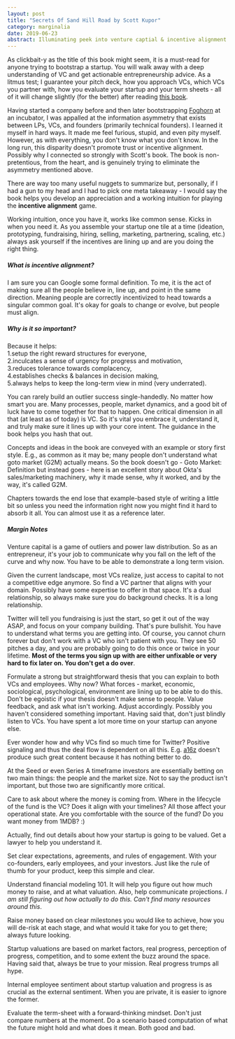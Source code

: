 ```yaml
---
layout: post
title: "Secrets Of Sand Hill Road by Scott Kupor"
category: marginalia
date: 2019-06-23
abstract: Illuminating peek into venture captial & incentive alignment
---
```


As clickbait-y as the title of this book might seem, it is a must-read for anyone trying to bootstrap a startup. You will walk away with a deep understanding of VC and get actionable entrepreneurship advice. As a litmus test; I guarantee your pitch deck, how you approach VCs, which VCs you partner with, how you evaluate your startup and your term sheets - all of it will change slightly (for the better) after reading [this book](https://www.amazon.com/Secrets-Sand-Hill-Road-Venture/dp/059308358X).

Having started a company before and then later bootstrapping [Foghorn](https://www.foghorn.io/) at an incubator, I was appalled at the information asymmetry that exists between LPs, VCs, and founders (primarily technical founders). I learned it myself in hard ways. It made me feel furious, stupid, and even pity myself. However, as with everything, you don't know what you don't know. In the long run, this disparity doesn't promote trust or incentive alignment. Possibly why I connected so strongly with Scott's book. The book is non-pretentious, from the heart, and is genuinely trying to eliminate the asymmetry mentioned above.

There are way too many useful nuggets to summarize but, personally, if I had a gun to my head and I had to pick one meta takeaway - I would say the book helps you develop an appreciation and a working intuition for playing the **incentive alignment** game. 

Working intuition, once you have it, works like common sense. Kicks in when you need it. As you assemble your startup one tile at a time (ideation, prototyping, fundraising, hiring, selling, marketing, partnering, scaling, etc.) always ask yourself if the incentives are lining up and are you doing the right thing.

##### What is incentive alignment?
I am sure you can Google some formal definition. To me, it is the act of making sure all the people believe in, line up, and point in the same direction. Meaning people are correctly incentivized to head towards a singular common goal. It's okay for goals to change or evolve, but people must align.

##### Why is it so important?
Because it helps:  
1.setup the right reward structures for everyone,  
2.inculcates a sense of urgency for progress and motivation,  
3.reduces tolerance towards complacency,   
4.establishes checks & balances in decision making,  
5.always helps to keep the long-term view in mind (very underrated).  

You can rarely build an outlier success single-handedly. No matter how smart you are. Many processes, people, market dynamics, and a good bit of luck have to come together for that to happen. One critical dimension in all that (at least as of today) is VC. So it's vital you embrace it, understand it, and truly make sure it lines up with your core intent. The guidance in the book helps you hash that out.

Concepts and ideas in the book are conveyed with an example or story first style. E.g., as common as it may be; many people don't understand what goto market (G2M) actually means. So the book doesn't go - Goto Market: Definition but instead goes - here is an excellent story about Okta's sales/marketing machinery, why it made sense, why it worked, and by the way, it's called G2M. 

Chapters towards the end lose that example-based style of writing a little bit so unless you need the information right now you might find it hard to absorb it all. You can almost use it as a reference later.

##### Margin Notes

Venture capital is a game of outliers and power law distribution. So as an entrepreneur, it's your job to communicate why you fall on the left of the curve and why now. You have to be able to demonstrate a long term vision.

Given the current landscape, most VCs realize, just access to capital to not a competitive edge anymore. So find a VC partner that aligns with your domain. Possibly have some expertise to offer in that space. It's a dual relationship, so always make sure you do background checks. It is a long relationship.

Twitter will tell you fundraising is just the start, so get it out of the way ASAP, and focus on your company building. That's pure bullshit. You have to understand what terms you are getting into. Of course, you cannot churn forever but don't work with a VC who isn't patient with you. They see 50 pitches a day, and you are probably going to do this once or twice in your lifetime. **Most of the terms you sign up with are either unfixable or very hard to fix later on. You don't get a do over**.

Formulate a strong but straightforward thesis that you can explain to both VCs and employees. Why now? What forces - market, economic, sociological, psychological, environment are lining up to be able to do this. Don't be egoistic if your thesis doesn't make sense to people. Value feedback, and ask what isn't working. Adjust accordingly. Possibly you haven't considered something important. Having said that, don't just blindly listen to VCs. You have spent a lot more time on your startup can anyone else. 

Ever wonder how and why VCs find so much time for Twitter? Positive signaling and thus the deal flow is dependent on all this. E.g. [a16z](https://a16z.com) doesn't produce such great content because it has nothing better to do.

At the Seed or even Series A timeframe investors are essentially betting on two main things: the people and the market size. Not to say the product isn't important, but those two are significantly more critical.

Care to ask about where the money is coming from. Where in the lifecycle of the fund is the VC? Does it align with your timelines? All those affect your operational state. Are you comfortable with the source of the fund? Do you want money from 1MDB? :) 

Actually, find out details about how your startup is going to be valued. Get a lawyer to help you understand it. 

Set clear expectations, agreements, and rules of engagement. With your co-founders, early employees, and your investors. Just like the rule of thumb for your product, keep this simple and clear. 

Understand financial modeling 101. It will help you figure out how much money to raise, and at what valuation.  Also, help communicate projections. _I am still figuring out how actually to do this. Can't find many resources around this_. 

Raise money based on clear milestones you would like to achieve, how you will de-risk at each stage, and what would it take for you to get there; always future looking. 

Startup valuations are based on market factors, real progress, perception of progress, competition, and to some extent the buzz around the space. Having said that, always be true to your mission. Real progress trumps all hype. 

Internal employee sentiment about startup valuation and progress is as crucial as the external sentiment. When you are private, it is easier to ignore the former. 

Evaluate the term-sheet with a forward-thinking mindset. Don't just compare numbers at the moment. Do a scenario based computation of what the future might hold and what does it mean. Both good and bad.
